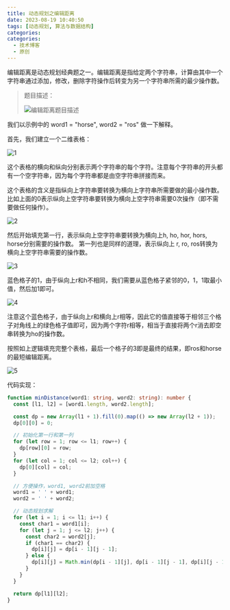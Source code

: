 ```yaml
---
title: 动态规划之编辑距离
date: 2023-08-19 10:40:50
tags: [动态规划, 算法与数据结构]
categories:
categories:
  - 技术博客
  - 原创
---
```


编辑距离是动态规划经典题之一。编辑距离是指给定两个字符串，计算由其中一个字符串通过添加，修改，删除字符操作后转变为另一个字符串所需的最少操作数。

<!-- more -->

> 题目描述：
>
> ![编辑距离题目描述](https://img.coolcao.site/file/355d86bea7d8a2b06b852.png)

我们以示例中的 word1 = "horse", word2 = "ros" 做一下解释。

首先，我们建立一个二维表格：

![1](https://img.coolcao.site/file/8c84f4a2b514c821a4d7e.png)

这个表格的横向和纵向分别表示两个字符串的每个字符。注意每个字符串的开头都有一个空字符串，因为每个字符串都是由空字符串拼接而来。

这个表格的含义是指纵向上字符串要转换为横向上字符串所需要做的最小操作数。比如上面的0表示纵向上空字符串要转换为横向上空字符串需要0次操作（即不需要做任何操作）。

![2](https://img.coolcao.site/file/8265532d79124c458fbb4.png)

然后开始填充第一行，表示纵向上空字符串要转换为横向上h, ho, hor, hors, horse分别需要的操作数。
第一列也是同样的道理，表示纵向上 r, ro, ros转换为横向上空字符串需要的操作数。

![3](https://img.coolcao.site/file/7a6b6e7d7a4e50ef17426.png)

蓝色格子的1，由于纵向上r和h不相同，我们需要从蓝色格子紧邻的0，1，1取最小值，然后加1即可。

![4](https://img.coolcao.site/file/5b05a7f4dc9ff50d9dfee.png)

注意这个蓝色格子，由于纵向上r和横向上r相等，因此它的值直接等于相邻三个格子对角线上的绿色格子值即可，因为两个字符r相等，相当于直接将两个r消去即空串转换为ho的操作数。

按照如上逻辑填充完整个表格，最后一个格子的3即是最终的结果，即ros和horse的最短编辑距离。

![5](https://img.coolcao.site/file/8dc836ed6bbbe50725c56.png)

代码实现：

```ts
function minDistance(word1: string, word2: string): number {
  const [l1, l2] = [word1.length, word2.length];

  const dp = new Array(l1 + 1).fill(0).map(() => new Array(l2 + 1));
  dp[0][0] = 0;

  // 初始化第一行和第一列
  for (let row = 1; row <= l1; row++) {
    dp[row][0] = row;
  }
  for (let col = 1; col <= l2; col++) {
    dp[0][col] = col;
  }

  // 方便操作，word1, word2前加空格
  word1 = ' ' + word1;
  word2 = ' ' + word2;

  // 动态规划求解
  for (let i = 1; i <= l1; i++) {
    const char1 = word1[i];
    for (let j = 1; j <= l2; j++) {
      const char2 = word2[j];
      if (char1 == char2) {
        dp[i][j] = dp[i - 1][j - 1];
      } else {
        dp[i][j] = Math.min(dp[i - 1][j], dp[i - 1][j - 1], dp[i][j - 1]) + 1;
      }
    }
  }

  return dp[l1][l2];
}
```

